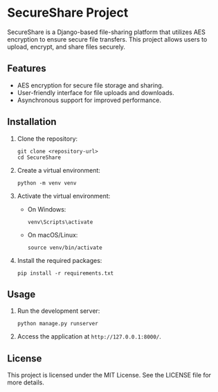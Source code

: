 # SecureShare Project

SecureShare is a Django-based file-sharing platform that utilizes AES encryption to ensure secure file transfers. This project allows users to upload, encrypt, and share files securely.

## Features

- AES encryption for secure file storage and sharing.
- User-friendly interface for file uploads and downloads.
- Asynchronous support for improved performance.

## Installation

1. Clone the repository:
   ```
   git clone <repository-url>
   cd SecureShare
   ```

2. Create a virtual environment:
   ```
   python -m venv venv
   ```

3. Activate the virtual environment:
   - On Windows:
     ```
     venv\Scripts\activate
     ```
   - On macOS/Linux:
     ```
     source venv/bin/activate
     ```

4. Install the required packages:
   ```
   pip install -r requirements.txt
   ```

## Usage

1. Run the development server:
   ```
   python manage.py runserver
   ```

2. Access the application at `http://127.0.0.1:8000/`.


## License

This project is licensed under the MIT License. See the LICENSE file for more details.